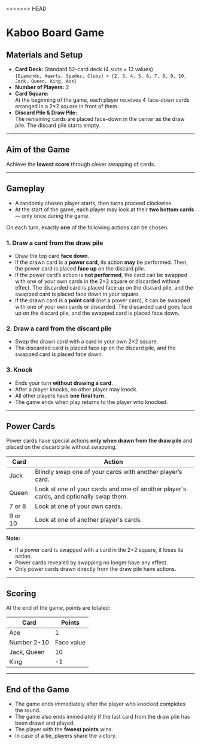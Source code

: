 <<<<<<< HEAD
# Kaboo Board Game

## Materials and Setup

- **Card Deck:** Standard 52-card deck (4 suits × 13 values)  
  `{Diamonds, Hearts, Spades, Clubs} × {2, 3, 4, 5, 6, 7, 8, 9, 10, Jack, Queen, King, Ace}`
- **Number of Players:** 2
- **Card Square:**  
  At the beginning of the game, each player receives 4 face-down cards arranged in a 2×2 square in front of them.
- **Discard Pile & Draw Pile:**  
  The remaining cards are placed face-down in the center as the draw pile. The discard pile starts empty.

---

## Aim of the Game

Achieve the **lowest score** through clever swapping of cards.

---

## Gameplay

- A randomly chosen player starts, then turns proceed clockwise.
- At the start of the game, each player may look at their **two bottom cards** — only once during the game.

On each turn, exactly **one** of the following actions can be chosen:

### 1. Draw a card from the draw pile

- Draw the top card **face down**.
- If the drawn card is a **power card**, its action **may** be performed. Then, the power card is placed **face up** on the discard pile.
- If the power card’s action is **not performed**, the card can be swapped with one of your own cards in the 2×2 square or discarded without effect. The discarded card is placed face up on the discard pile, and the swapped card is placed face down in your square.
- If the drawn card is a **point card** (not a power card), it can be swapped with one of your own cards or discarded. The discarded card goes face up on the discard pile, and the swapped card is placed face down.

### 2. Draw a card from the discard pile

- Swap the drawn card with a card in your own 2×2 square.
- The discarded card is placed face up on the discard pile, and the swapped card is placed face down.

### 3. Knock

- Ends your turn **without drawing a card**.
- After a player knocks, no other player may knock.
- All other players have **one final turn**.
- The game ends when play returns to the player who knocked.

---

## Power Cards

Power cards have special actions **only when drawn from the draw pile** and placed on the discard pile without swapping.

| Card      | Action                                                                                      |
|-----------|---------------------------------------------------------------------------------------------|
| Jack      | Blindly swap one of your cards with another player’s card.                                 |
| Queen     | Look at one of your cards and one of another player's cards, and optionally swap them.     |
| 7 or 8    | Look at one of your own cards.                                                             |
| 9 or 10   | Look at one of another player's cards.                                                     |

**Note:**  
- If a power card is swapped with a card in the 2×2 square, it loses its action.  
- Power cards revealed by swapping no longer have any effect.  
- Only power cards drawn directly from the draw pile have actions.

---

## Scoring

At the end of the game, points are totaled:

| Card       | Points    |
|------------|-----------|
| Ace        | 1         |
| Number 2-10| Face value|
| Jack, Queen| 10        |
| King       | -1        |

---

## End of the Game

- The game ends immediately after the player who knocked completes the round.
- The game also ends immediately if the last card from the draw pile has been drawn and played.
- The player with the **fewest points** wins.
- In case of a tie, players share the victory.



